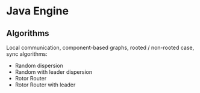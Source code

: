 # Java Engine

## Algorithms

Local communication, component-based graphs, rooted / non-rooted case, sync algorithms:
- Random dispersion
- Random with leader dispersion
- Rotor Router
- Rotor Router with leader